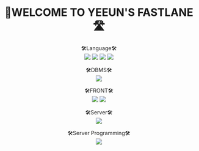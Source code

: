 

<div align="center">
  
  <h1>👻WELCOME TO YEEUN'S FASTLANE🛣️</h1>


  🛠Language🛠️ <br>
  <img src="https://img.shields.io/badge/Java-007396?style=flat-square&logo=Java&logoColor=white"/>
  <img src="https://img.shields.io/badge/HTML5-DE4B25?style=flat-square&logo=HTML5&logoColor=white"/>
  <img src="https://img.shields.io/badge/css-3594CF?style=flat-square&logo=CSS3&logoColor=white"/>
  <img src="https://img.shields.io/badge/JavaScript-F0D933?style=flat-square&logo=JavaScript&logoColor=white"/>
  
  🛠️DBMS🛠️ <br>
  <img src="https://img.shields.io/badge/Oracle-d50000?style=flat-square&logo=Oracle&logoColor=white"/>
  
  
  🛠️FRONT🛠️ <br>
  <img src="https://img.shields.io/badge/jQuery-1e88e5?style=flat-square&logo=jQuery&logoColor=white"/>
  <img src="https://img.shields.io/badge/Bootstrap-AB47BC?style=flat-square&logo=Bootstrap&logoColor=white"/>
  
  
  🛠️Server🛠️ <br>
  <img src="https://img.shields.io/badge/Apache Tomcat-ffc400?style=flat-square&logo=Apache Tomcat&logoColor=white"/>

  
  🛠️Server Programming🛠️ <br>
  <img src="https://img.shields.io/badge/JSP/Servlet-43a047?style=flat-square&logo=Java&logoColor=white"/>
  

  
  
  
</div>
